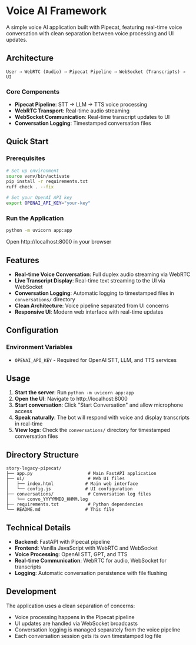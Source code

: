 # Voice AI Framework

A simple voice AI application built with Pipecat, featuring real-time voice conversation with clean separation between voice processing and UI updates.

## Architecture

```
User → WebRTC (Audio) → Pipecat Pipeline → WebSocket (Transcripts) → UI
```

### Core Components

- **Pipecat Pipeline**: STT → LLM → TTS voice processing
- **WebRTC Transport**: Real-time audio streaming
- **WebSocket Communication**: Real-time transcript updates to UI
- **Conversation Logging**: Timestamped conversation files

## Quick Start

### Prerequisites
```bash
# Set up environment
source venv/bin/activate
pip install -r requirements.txt
ruff check . --fix 

# Set your OpenAI API key
export OPENAI_API_KEY="your-key"
```

### Run the Application
```bash
python -m uvicorn app:app
```

Open http://localhost:8000 in your browser

## Features

- **Real-time Voice Conversation**: Full duplex audio streaming via WebRTC
- **Live Transcript Display**: Real-time text streaming to the UI via WebSocket
- **Conversation Logging**: Automatic logging to timestamped files in `conversations/` directory
- **Clean Architecture**: Voice pipeline separated from UI concerns
- **Responsive UI**: Modern web interface with real-time updates

## Configuration

### Environment Variables
- `OPENAI_API_KEY` - Required for OpenAI STT, LLM, and TTS services

## Usage

1. **Start the server**: Run `python -m uvicorn app:app`
2. **Open the UI**: Navigate to http://localhost:8000
3. **Start conversation**: Click "Start Conversation" and allow microphone access
4. **Speak naturally**: The bot will respond with voice and display transcripts in real-time
5. **View logs**: Check the `conversations/` directory for timestamped conversation files

## Directory Structure

```
story-legacy-pipecat/
├── app.py                     # Main FastAPI application
├── ui/                        # Web UI files
│   ├── index.html            # Main web interface
│   └── config.js             # UI configuration
├── conversations/             # Conversation log files
│   └── convo_YYYYMMDD_HHMM.log
├── requirements.txt           # Python dependencies
└── README.md                 # This file
```

## Technical Details

- **Backend**: FastAPI with Pipecat pipeline
- **Frontend**: Vanilla JavaScript with WebRTC and WebSocket
- **Voice Processing**: OpenAI STT, GPT, and TTS
- **Real-time Communication**: WebRTC for audio, WebSocket for transcripts
- **Logging**: Automatic conversation persistence with file flushing

## Development

The application uses a clean separation of concerns:
- Voice processing happens in the Pipecat pipeline
- UI updates are handled via WebSocket broadcasts
- Conversation logging is managed separately from the voice pipeline
- Each conversation session gets its own timestamped log file